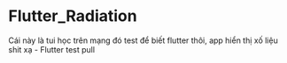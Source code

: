 # Flutter_Radiation
Cái này là tui học trên mạng đó test để biết flutter thôi, app hiển thị xố liệu shit xạ - Flutter
test pull
